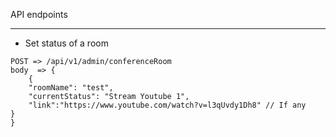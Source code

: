 API endpoints

---

- Set status of a room

```
POST => /api/v1/admin/conferenceRoom
body  => {
    {
    "roomName": "test",
    "currentStatus": "Stream Youtube 1",
    "link":"https://www.youtube.com/watch?v=l3qUvdy1Dh8" // If any
}
}
```
